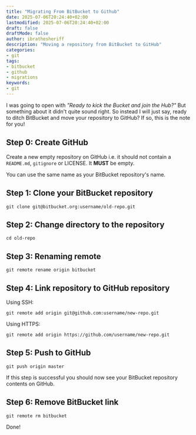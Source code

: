 ```yaml
---
title: "Migrating From BitBucket to Github"
date: 2025-07-06T20:24:40+02:00
lastmodified: 2025-07-06T20:24:40+02:00
draft: false
draftMode: false
author: ibrathesheriff
description: "Moving a repository from BitBucket to GitHub"
categories:
- git
tags:
- bitbucket
- github
- migrations
keywords:
- git
---
```

I was going to open with *"Ready to kick the Bucket and join the Hub?"* But something about it didn't quite sound right. So instead I will just say, ready to ditch BitBucket and move your repository to GitHub? If so, this is the note for you!

## Step 0: Create GitHub
Create a new empty repository on GitHub i.e. it should not contain a `README.md`, `gitignore` or LICENSE. It **MUST** be empty.

You can use the same name as your BitBucket repository's name.

## Step 1: Clone your BitBucket repository
```shell
git clone git@bitbucket.org:username/old-repo.git
```

## Step 2: Change directory to the repository
```shell
cd old-repo
```

## Step 3: Renaming remote
```shell
git remote rename origin bitbucket
```

## Step 4: Link repository to GitHub repository
Using SSH:
```shell
git remote add origin git@github.com:username/new-repo.git
```

Using HTTPS:
```shell
git remote add origin https://github.com/username/new-repo.git
```

## Step 5: Push to GitHub
```shell
git push origin master
```
If this step is successful you should now see your BitBucket repository contents on GitHub.

## Step 6: Remove BitBucket link 
```shell
git remote rm bitbucket
```

Done!